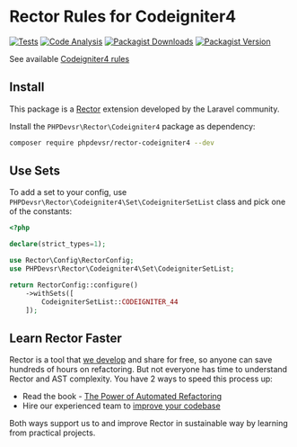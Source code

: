 # Rector Rules for Codeigniter4
[![Tests](https://github.com/PHPDevsr/rector-codeigniter4/actions/workflows/tests.yaml/badge.svg)](https://github.com/PHPDevsr/rector-codeigniter4/actions/workflows/test-phpunit.yaml)
[![Code Analysis](https://github.com/PHPDevsr/rector-codeigniter4/actions/workflows/code_analysis.yaml/badge.svg)](https://github.com/PHPDevsr/rector-codeigniter4/actions/workflows/code_analysis.yaml)
[![Packagist Downloads](https://img.shields.io/packagist/dm/PHPDevsr/rector-codeigniter4)](https://packagist.org/packages/PHPDevsr/rector-codeigniter4/stats)
[![Packagist Version](https://img.shields.io/packagist/v/PHPDevsr/rector-codeigniter4)](https://packagist.org/packages/PHPDevsr/rector-codeigniter4)

See available [Codeigniter4 rules](/docs/rector_rules_overview.md)

## Install

This package is a [Rector](https://github.com/rectorphp/rector) extension developed by the Laravel community.

Install the `PHPDevsr\Rector\Codeigniter4` package as dependency:

```bash
composer require phpdevsr/rector-codeigniter4 --dev
```

## Use Sets

To add a set to your config, use `PHPDevsr\Rector\Codeigniter4\Set\CodeigniterSetList` class and pick one of the constants:

```php
<?php

declare(strict_types=1);

use Rector\Config\RectorConfig;
use PHPDevsr\Rector\Codeigniter4\Set\CodeigniterSetList;

return RectorConfig::configure()
    ->withSets([
        CodeigniterSetList::CODEIGNITER_44
    ]);
```

## Learn Rector Faster

Rector is a tool that [we develop](https://getrector.org/) and share for free, so anyone can save hundreds of hours on refactoring.
But not everyone has time to understand Rector and AST complexity. You have 2 ways to speed this process up:

* Read the book - <a href="https://leanpub.com/rector-the-power-of-automated-refactoring">The Power of Automated Refactoring</a>
* Hire our experienced team to <a href="https://getrector.org/contact">improve your codebase</a>

Both ways support us to and improve Rector in sustainable way by learning from practical projects.
